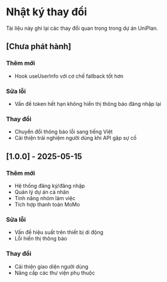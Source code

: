 # Nhật ký thay đổi

Tài liệu này ghi lại các thay đổi quan trọng trong dự án UniPlan.

## [Chưa phát hành]

### Thêm mới
- Hook useUserInfo với cơ chế fallback tốt hơn

### Sửa lỗi
- Vấn đề token hết hạn không hiển thị thông báo đăng nhập lại

### Thay đổi
- Chuyển đổi thông báo lỗi sang tiếng Việt
- Cải thiện trải nghiệm người dùng khi API gặp sự cố

## [1.0.0] - 2025-05-15

### Thêm mới
- Hệ thống đăng ký/đăng nhập
- Quản lý dự án cá nhân
- Tính năng nhóm làm việc
- Tích hợp thanh toán MoMo

### Sửa lỗi
- Vấn đề hiệu suất trên thiết bị di động
- Lỗi hiển thị thông báo

### Thay đổi
- Cải thiện giao diện người dùng
- Nâng cấp các thư viện phụ thuộc
